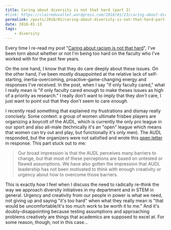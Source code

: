 ```yaml
---
title: Caring about diversity is not that hard (part 2)
#link: https://claireduvallet.wordpress.com/2018/01/13/caring-about-diversity-is-not-that-hard-part-2/
permalink: /posts/2018/01/caring-about-diversity-is-not-that-hard-part-2
date: 2018-01-13
tags:
    - diversity
---
```



Every time I re-read my post "[Caring about racism is not that hard](https://claireduvallet.wordpress.com/2017/07/21/caring-about-racism-is-not-that-hard/)", I've been torn about whether or not I'm being too hard on the faculty who I've worked with for the past few years.

On the one hand, I know that they do care deeply about these issues. On the other hand, I've been mostly disappointed at the relative lack of self-starting, inertia-overcoming, proactive-game-changing energy and responses I've received. In the post, when I say "if only faculty cared," what I really mean is "if only faculty cared enough to make theses issues as high of a priority as research." I really don't want to imply that they _don't_ care, I just want to point out that they don't seem to care _enough_.  

I recently read something that explained my frustrations and dismay really concisely. Some context: a group of women ultimate frisbee players are organizing a boycott of the AUDL, which is currently the only pro league in our sport and also all-male (technically it's an "open" league which means that women can try out and play, but functionally it's only men). The AUDL responded, but the organizers were not satisfied and wrote this [open letter](http://skydmagazine.com/2018/01/audl-boycott-open-letter-steve-gordon-commissioner-audl/) in response. This part stuck out to me:

> Our broad impression is that the AUDL perceives many barriers to change, but that most of these perceptions are based on untested or flawed assumptions. We have also gotten the impression that AUDL leadership has not been motivated to think with enough creativity or urgency about how to overcome those barriers.

This is exactly how I feel when I discuss the need to radically re-think the way we approach diversity initiatives in my department and in STEM in general. Urgency and creativity from our people in power is what we need, not giving up and saying "it's too hard" when what they really mean is "that would be uncomfortable/it's too much work to be worth it to me." And it's doubly-disappointing because testing assumptions and approaching problems creatively are things that academics are supposed to excel at. For some reason, though, not in this case...
